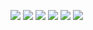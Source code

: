 ![](../../images/2017年01月/GX0110-为什么妄人必须尽快清理掉.jpg)
![](../../images/2017年01月/GX0110-为什么妄人必须尽快清理掉2.jpg)
![](../../images/2017年01月/GX0110-为什么妄人必须尽快清理掉3.jpg)
![](../../images/2017年01月/GX0110-为什么妄人必须尽快清理掉.jpg)
![](../../images/2017年01月/GX0110-为什么妄人必须尽快清理掉2.jpg)
![](../../images/2017年01月/GX0110-为什么妄人必须尽快清理掉3.jpg)
